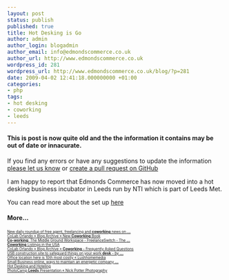```yaml
---
layout: post
status: publish
published: true
title: Hot Desking is Go
author: admin
author_login: blogadmin
author_email: info@edmondscommerce.co.uk
author_url: http://www.edmondscommerce.co.uk
wordpress_id: 281
wordpress_url: http://www.edmondscommerce.co.uk/blog/?p=281
date: 2009-04-02 12:41:18.000000000 +01:00
categories:
- php
tags:
- hot desking
- coworking
- leeds
---
```

<div class="oldpost"><h4>This is post is now quite old and the the information it contains may be out of date or innacurate.</h4>
<p>
If you find any errors or have any suggestions to update the information <a href="http://edmondscommerce.github.io/contact-us/index.html">please let us know</a>
or <a href="https://github.com/edmondscommerce/edmondscommerce.github.io">create a pull request on GitHub</a>
</p>
</div>
I am happy to report that Edmonds Commerce has now moved into a hot desking business incubator in Leeds run by NTI which is part of Leeds Met.

You can read more about the set up <a href="http://www.ntileeds.co.uk/co-working/">here</a><h4>More...</h4>
			<div style="font-size: .6em;"><a href="http://www.sooz.com/2009/03/31/new-daily-roundup-of-free-agent-freelancing-and-coworking-news-on-free-agent-jungles-website/" rel="nofollow">New daily roundup of free agent, freelancing and <b>coworking</b> news on <b>...</b></a><br><a href="http://colaborlando.com/news/328/new-coworking-book/" rel="nofollow">CoLab Orlando » Blog Archive » New <b>Coworking</b> Book</a><br><a href="http://www2.freelanceswitch.com/working/co-working-the-middle-ground-workspace/" rel="nofollow"><b>Co-working</b>: The Middle Ground Workspace - FreelanceSwitch - The <b>...</b></a><br><a href="http://www.abetteroffice.com/office-space-advice/coworking-listings/" rel="nofollow"><b>Coworking</b> Listings in the USA</a><br><a href="http://colaborlando.com/media/326/coworking-frequently-asked-questions/" rel="nofollow">CoLab Orlando » Blog Archive » <b>Coworking</b> - Frequently Asked Questions</a><br><a href="http://www.techchee.com/2009/04/01/usb-construction-site-to-safeguard-things-on-your-work-desk/" rel="nofollow">USB construction site to safeguard things on your work <b>desk</b> - by <b>...</b></a><br><a href="http://luxuryasiahome.wordpress.com/2009/03/31/office-location-here-is-10th-most-costly/" rel="nofollow">Office location here is 10th most costly « Lushhomemedia</a><br><a href="http://www.huimalamainakupuna.org/business-economy/small-business-online-ways-to-maintain-an-energetic-company" rel="nofollow">Small Business online, ways to maintain an energetic company <b>...</b></a><br><a href="http://www.officereality.co.uk/articles/hot-desking-and-hoteling-772.html" rel="nofollow">Hot Desking and Hoteling</a><br><a href="http://www.nickpotter.net/2009/02/photocamp-leeds-presentation" rel="nofollow">PhotoCamp <b>Leeds</b> Presentation « Nick Potter Photography</a><br></div>
